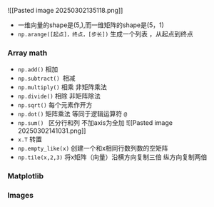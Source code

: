 ![[Pasted image 20250302135118.png]]
- 一维向量的shape是(5,),而一维矩阵的shape是(5，1)
- `np.arange([起点]，终点，[步长])` 生成一个列表 ，从起点到终点
### Array math

- `np.add()` 相加
- `np.subtract() `相减
- `np.multiply()` 相乘 非矩阵乘法
- `np.divide()` 相除 非矩阵除法
- `np.sqrt()` 每个元素作开方
- `np.dot()` 矩阵乘法 等同于逻辑运算符 `@`
- `np.sum() `
  区分行和列 不加axis为全加
![[Pasted image 20250302141031.png]]
- `x.T` 转置
- `np.empty_like(x)` 创建一个和x相同行数列数的空矩阵
- `np.tile(x,2,3)` 将x矩阵（向量）沿横方向复制三倍 纵方向复制两倍
### Matplotlib
### Images

